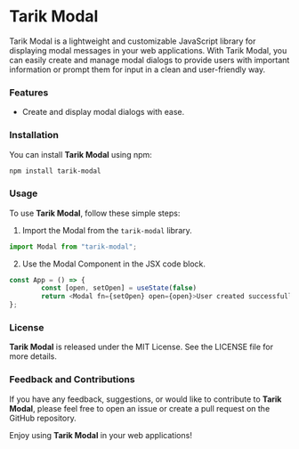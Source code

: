 # Tarik Modal

Tarik Modal is a lightweight and customizable JavaScript library for displaying modal messages in your web applications. With Tarik Modal, you can easily create and manage modal dialogs to provide users with important information or prompt them for input in a clean and user-friendly way.

### Features

- Create and display modal dialogs with ease.


### Installation

You can install **Tarik Modal** using npm:

```zsh
npm install tarik-modal
```

### Usage

To use **Tarik Modal**, follow these simple steps:

1. Import the Modal from the `tarik-modal` library.
```javascript
import Modal from "tarik-modal";
```

2. Use the Modal Component in the JSX code block.
```javascript
const App = () => {
        const [open, setOpen] = useState(false)
        return <Modal fn={setOpen} open={open}>User created successfully!!</Modal>
};
```

### License

**Tarik Modal** is released under the MIT License. See the LICENSE file for more details.

### Feedback and Contributions

If you have any feedback, suggestions, or would like to contribute to **Tarik Modal**, please feel free to open an issue or create a pull request on the GitHub repository.

Enjoy using **Tarik Modal** in your web applications!